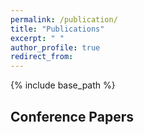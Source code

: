 ```yaml
---
permalink: /publication/
title: "Publications"
excerpt: " "
author_profile: true
redirect_from: 
---
```


{% include base_path %}

<div class="container">
    <div class="col-sm-12 col-md-6 col-lg-9 pt-4">
    <h2> Conference Papers
    </div>
</div>